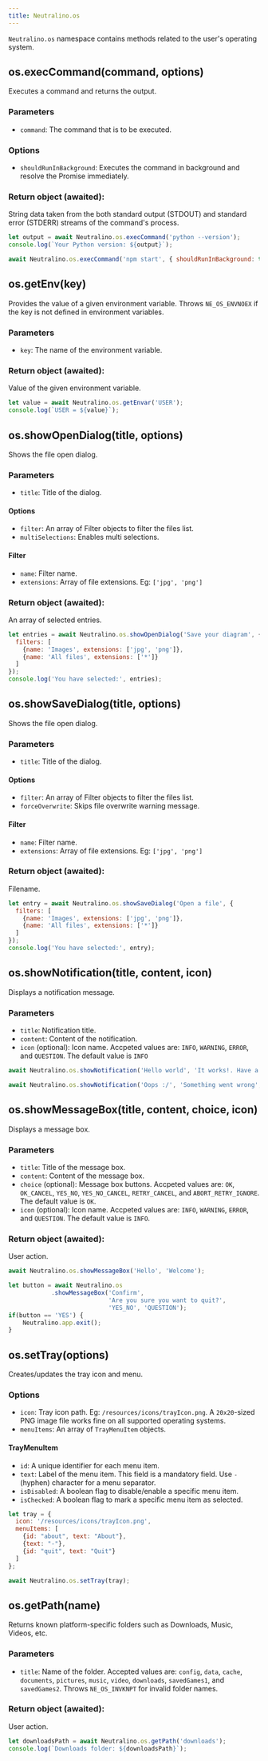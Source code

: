 ```yaml
---
title: Neutralino.os
---
```


`Neutralino.os` namespace contains methods related to the user's operating system.

## os.execCommand(command, options)
Executes a command and returns the output.

### Parameters
- `command`: The command that is to be executed.

### Options
- `shouldRunInBackground`: Executes the command in background and resolve the Promise immediately.

### Return object (awaited):
String data taken from the both standard output (STDOUT) and standard error (STDERR) streams of the command's process.

```js
let output = await Neutralino.os.execCommand('python --version');
console.log(`Your Python version: ${output}`);

await Neutralino.os.execCommand('npm start', { shouldRunInBackground: true });
```

## os.getEnv(key)
Provides the value of a given environment variable. Throws `NE_OS_ENVNOEX` if the key is not defined in environment variables.

### Parameters
- `key`: The name of the environment variable.

### Return object (awaited):
Value of the given environment variable.

```js
let value = await Neutralino.os.getEnvar('USER');
console.log(`USER = ${value}`);
```

## os.showOpenDialog(title, options)
Shows the file open dialog.

### Parameters
- `title`: Title of the dialog.

#### Options
- `filter`: An array of Filter objects to filter the files list.
- `multiSelections`: Enables multi selections.

#### Filter
- `name`: Filter name.
- `extensions`: Array of file extensions. Eg: `['jpg', 'png']`

### Return object (awaited):
An array of selected entries.

```js
let entries = await Neutralino.os.showOpenDialog('Save your diagram', {
  filters: [
    {name: 'Images', extensions: ['jpg', 'png']},
    {name: 'All files', extensions: ['*']}
  ]
});
console.log('You have selected:', entries);
```

## os.showSaveDialog(title, options)
Shows the file open dialog.

### Parameters
- `title`: Title of the dialog.

#### Options
- `filter`: An array of Filter objects to filter the files list.
- `forceOverwrite`: Skips file overwrite warning message.

#### Filter
- `name`: Filter name.
- `extensions`: Array of file extensions. Eg: `['jpg', 'png']`

### Return object (awaited):
Filename.

```js
let entry = await Neutralino.os.showSaveDialog('Open a file', {
  filters: [
    {name: 'Images', extensions: ['jpg', 'png']},
    {name: 'All files', extensions: ['*']}
  ]
});
console.log('You have selected:', entry);
```

## os.showNotification(title, content, icon)
Displays a notification message.

### Parameters
- `title`: Notification title.
- `content`: Content of the notification.
- `icon` (optional): Icon name. Accpeted values are: `INFO`, `WARNING`, `ERROR`, and `QUESTION`. The default value is 
        `INFO`

```js
await Neutralino.os.showNotification('Hello world', 'It works!. Have a nice day');

await Neutralino.os.showNotification('Oops :/', 'Something went wrong', 'ERROR');
```

## os.showMessageBox(title, content, choice, icon)
Displays a message box.

### Parameters
- `title`: Title of the message box.
- `content`: Content of the message box.
- `choice` (optional): Message box buttons. Accpeted values are: `OK`, `OK_CANCEL`, `YES_NO`, `YES_NO_CANCEL`, `RETRY_CANCEL`, 
      and `ABORT_RETRY_IGNORE`. The default value is `OK`.
- `icon` (optional): Icon name. Accpeted values are: `INFO`, `WARNING`, `ERROR`, and `QUESTION`. The default value is `INFO`.

### Return object (awaited):
User action.

```js
await Neutralino.os.showMessageBox('Hello', 'Welcome');

let button = await Neutralino.os
            .showMessageBox('Confirm', 
                            'Are you sure you want to quit?',
                            'YES_NO', 'QUESTION');
if(button == 'YES') {
    Neutralino.app.exit();
}
```

## os.setTray(options)
Creates/updates the tray icon and menu.

### Options
- `icon`: Tray icon path. Eg: `/resources/icons/trayIcon.png`. A 
          `20x20`-sized PNG image file works fine on all supported operating systems. 
- `menuItems`: An array of `TrayMenuItem` objects.

#### TrayMenuItem

- `id`: A unique identifier for each menu item. 
- `text`: Label of the menu item. This field is a mandatory field. Use `-` (hyphen) character for a menu separator.
- `isDisabled`: A boolean flag to disable/enable a specific menu item.
- `isChecked`: A boolean flag to mark a specific menu item as selected. 

```js
let tray = {
  icon: '/resources/icons/trayIcon.png',
  menuItems: [
    {id: "about", text: "About"},
    {text: "-"},
    {id: "quit", text: "Quit"}
  ]
};

await Neutralino.os.setTray(tray);
```

## os.getPath(name)
Returns known platform-specific folders such as Downloads, Music, Videos, etc.

### Parameters
- `title`: Name of the folder. Accepted values are: `config`, `data`, `cache`, `documents`, `pictures`, `music`, `video`,
            `downloads`, `savedGames1`, and `savedGames2`. Throws `NE_OS_INVKNPT` for invalid folder names.

### Return object (awaited):
User action.

```js
let downloadsPath = await Neutralino.os.getPath('downloads');
console.log(`Downloads folder: ${downloadsPath}`);
```
